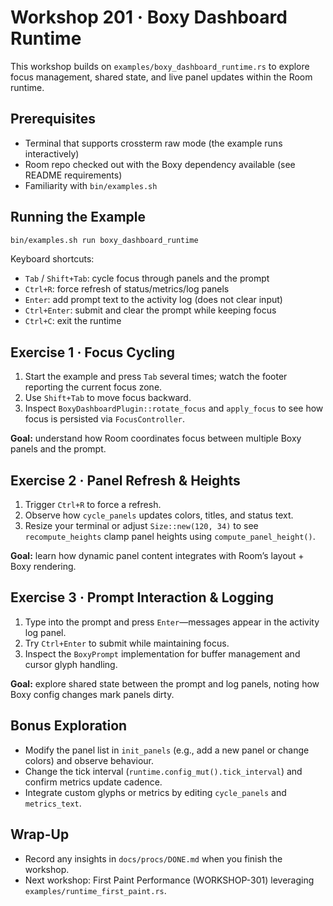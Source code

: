 # Workshop 201 · Boxy Dashboard Runtime

This workshop builds on `examples/boxy_dashboard_runtime.rs` to explore focus
management, shared state, and live panel updates within the Room runtime.

## Prerequisites
- Terminal that supports crossterm raw mode (the example runs interactively)
- Room repo checked out with the Boxy dependency available (see README requirements)
- Familiarity with `bin/examples.sh`

## Running the Example
```bash
bin/examples.sh run boxy_dashboard_runtime
```
Keyboard shortcuts:
- `Tab` / `Shift+Tab`: cycle focus through panels and the prompt
- `Ctrl+R`: force refresh of status/metrics/log panels
- `Enter`: add prompt text to the activity log (does not clear input)
- `Ctrl+Enter`: submit and clear the prompt while keeping focus
- `Ctrl+C`: exit the runtime

## Exercise 1 · Focus Cycling
1. Start the example and press `Tab` several times; watch the footer reporting the current focus zone.
2. Use `Shift+Tab` to move focus backward.
3. Inspect `BoxyDashboardPlugin::rotate_focus` and `apply_focus` to see how focus is persisted via `FocusController`.

**Goal:** understand how Room coordinates focus between multiple Boxy panels and the prompt.

## Exercise 2 · Panel Refresh & Heights
1. Trigger `Ctrl+R` to force a refresh.
2. Observe how `cycle_panels` updates colors, titles, and status text.
3. Resize your terminal or adjust `Size::new(120, 34)` to see `recompute_heights` clamp panel heights using `compute_panel_height()`.

**Goal:** learn how dynamic panel content integrates with Room’s layout + Boxy rendering.

## Exercise 3 · Prompt Interaction & Logging
1. Type into the prompt and press `Enter`—messages appear in the activity log panel.
2. Try `Ctrl+Enter` to submit while maintaining focus.
3. Inspect the `BoxyPrompt` implementation for buffer management and cursor glyph handling.

**Goal:** explore shared state between the prompt and log panels, noting how Boxy config changes mark panels dirty.

## Bonus Exploration
- Modify the panel list in `init_panels` (e.g., add a new panel or change colors) and observe behaviour.
- Change the tick interval (`runtime.config_mut().tick_interval`) and confirm metrics update cadence.
- Integrate custom glyphs or metrics by editing `cycle_panels` and `metrics_text`.

## Wrap-Up
- Record any insights in `docs/procs/DONE.md` when you finish the workshop.
- Next workshop: First Paint Performance (WORKSHOP-301) leveraging `examples/runtime_first_paint.rs`.
